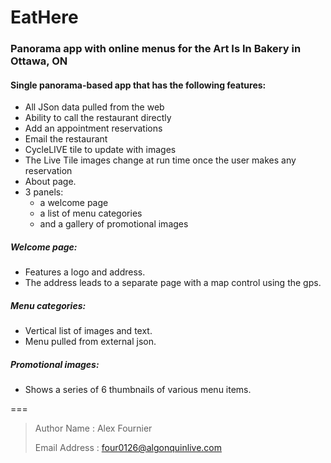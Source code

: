 EatHere
=======

### Panorama app with online menus for the Art Is In Bakery in Ottawa, ON

#### Single panorama-based app that has the following features:

- All JSon data pulled from the web
- Ability to call the restaurant directly
- Add an appointment reservations
- Email the restaurant
- CycleLIVE tile to update with images
- The Live Tile images change at run time once the user makes any reservation
- About page.
- 3 panels: 
  - a welcome page
  - a list of menu categories
  - and a gallery of promotional images

##### Welcome page:
- Features a logo and address.
- The address leads to a separate page with a map control using the gps.

##### Menu categories:
- Vertical list of images and text. 
- Menu pulled from external json.

##### Promotional images:
- Shows a series of 6 thumbnails of various menu items. 

===

> Author Name : Alex Fournier
>
> Email Address : four0126@algonquinlive.com

